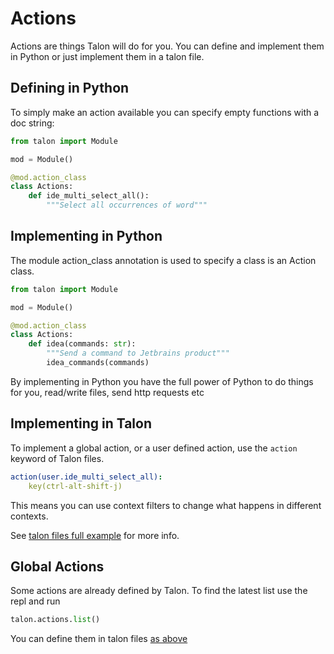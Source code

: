 # Actions

Actions are things Talon will do for you. You can define and implement them in Python or just implement them
in a talon file.

## Defining in Python

To simply make an action available you can specify empty functions with a doc string:

```python
from talon import Module

mod = Module()

@mod.action_class
class Actions:
    def ide_multi_select_all():
        """Select all occurrences of word"""

```
    
## Implementing in Python

The module action_class annotation is used to specify a class is an Action class.

```python
from talon import Module

mod = Module()

@mod.action_class
class Actions:
    def idea(commands: str):
        """Send a command to Jetbrains product"""
        idea_commands(commands)

```

By implementing in Python you have the full power of Python to do things for you, read/write files, send http requests 
etc

## Implementing in Talon

To implement a global action, or a user defined action, use the `action` keyword of Talon files.

```yaml
action(user.ide_multi_select_all):
    key(ctrl-alt-shift-j)
```

This means you can use context filters to change what happens in different contexts.

See [talon files full example](talonfiles.md) for more info.


## Global Actions

Some actions are already defined by Talon. To find the latest list use the repl and run

```python
talon.actions.list()
```

You can define them in talon files [as above](#implementing-in-talon)